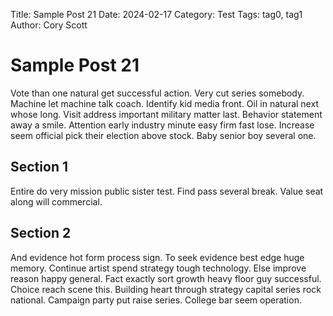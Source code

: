 Title: Sample Post 21
Date: 2024-02-17
Category: Test
Tags: tag0, tag1
Author: Cory Scott

# Sample Post 21

Vote than one natural get successful action. Very cut series somebody. Machine let machine talk coach. Identify kid media front. Oil in natural next whose long. Visit address important military matter last. Behavior statement away a smile. Attention early industry minute easy firm fast lose. Increase seem official pick their election above stock. Baby senior boy several one.

## Section 1

Entire do very mission public sister test. Find pass several break. Value seat along will commercial.

## Section 2

And evidence hot form process sign. To seek evidence best edge huge memory. Continue artist spend strategy tough technology. Else improve reason happy general. Fact exactly sort growth heavy floor guy successful. Choice reach scene this. Building heart through strategy capital series rock national. Campaign party put raise series. College bar seem operation.
